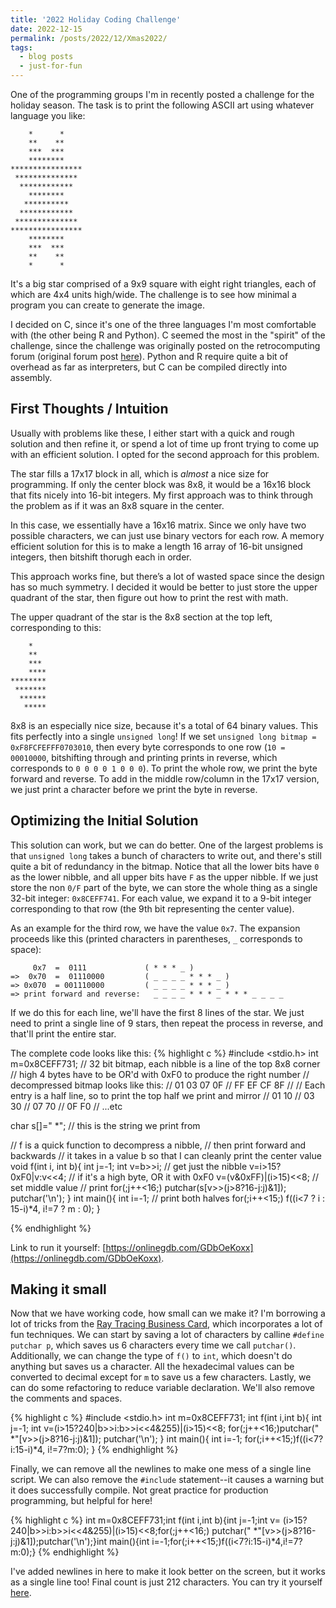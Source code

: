 ```yaml
---
title: '2022 Holiday Coding Challenge'
date: 2022-12-15
permalink: /posts/2022/12/Xmas2022/
tags:
  - blog posts
  - just-for-fun
---
```


One of the programming groups I'm in recently posted a challenge for the holiday season. The task is to print the following ASCII art using whatever language you like:

```
    *      *    
    **    **    
    ***  ***    
    ********    
****************
 ************** 
  ************  
    ********    
   **********   
  ************  
 ************** 
****************
    ********    
    ***  ***    
    **    **    
    *      *  
```

It's a big star comprised of a 9x9 square with eight right triangles, each of which are 4x4 units high/wide. The challenge is to see how minimal a program you can create to generate the image.

I decided on C, since it's one of the three languages I'm most comfortable with (the other being R and Python). C seemed the most in the "spirit" of the challenge, since the challenge was originally posted on the retrocomputing forum (original forum post [here](https://retrocomputingforum.com/t/vintage-computing-christmas-challenge-2022-vc-2022/3021?fbclid=IwAR0np9ULMoiadx24sCeQgCkfim1A4ocXBcnRafvzoykkqv2lQB13lf0b27w)). Python and R require quite a bit of overhead as far as interpreters, but C can be compiled directly into assembly.

First Thoughts / Intuition
--------

Usually with problems like these, I either start with a quick and rough solution and then refine it, or spend a lot of time up front trying to come up with an efficient solution. I opted for the second approach for this problem.

The star fills a 17x17 block in all, which is *almost* a nice size for programming. If only the center block was 8x8, it would be a 16x16 block that fits nicely into 16-bit integers. My first approach was to think through the problem as if it was an 8x8 square in the center.

In this case, we essentially have a 16x16 matrix. Since we only have two possible characters, we can just use binary vectors for each row. A memory efficient solution for this is to make a length 16 array of 16-bit unsigned integers, then bitshift thorugh each in order.

This approach works fine, but there’s a lot of wasted space since the design has so much symmetry. I decided it would be better to just store the upper quadrant of the star, then figure out how to print the rest with math. 

The upper quadrant of the star is the 8x8 section at the top left, corresponding to this:
```
    *   
    **  
    *** 
    ****
********
 *******
  ******
   *****
```

8x8 is an especially nice size, because it's a total of 64 binary values. This fits perfectly into a single `unsigned long`! If we set `unsigned long bitmap = 0xF8FCFEFFF0703010`, then every byte corresponds to one row (`10 = 00010000`, bitshifting through and printing prints in reverse, which corresponds to `0 0 0 0 1 0 0 0`). To print the whole row, we print the byte forward and reverse. To add in the middle row/column in the 17x17 version, we just print a character before we print the byte in reverse.

Optimizing the Initial Solution
----------

This solution can work, but we can do better. One of the largest problems is that `unsigned long` takes a bunch of characters to write out, and there's still quite a bit of redundancy in the bitmap. Notice that all the lower bits have `0` as the lower nibble, and all upper bits have `F` as the upper nibble. If we just store the non `0/F` part of the byte, we can store the whole thing as a single 32-bit integer: `0x8CEFF741`. For each value, we expand it to a 9-bit integer corresponding to that row (the 9th bit representing the center value).

As an example for the third row, we have the value `0x7`. The expansion proceeds like this (printed characters in parentheses, `_` corresponds to space):
```
     0x7  =  0111             ( * * * _ )
=>  0x70  =  01110000         ( _ _ _ _ * * * _ )
=> 0x070  = 001110000         ( _ _ _ _ * * * _ )
=> print forward and reverse:   _ _ _ _ * * * _ * * * _ _ _ _ 
```
If we do this for each line, we'll have the first 8 lines of the star. We just need to print a single line of 9 stars, then repeat the process in reverse, and that'll print the entire star.

The complete code looks like this:
{% highlight c %}
#include <stdio.h>
int m=0x8CEFF731; // 32 bit bitmap, each nibble is a line of the top 8x8 corner
                  // high 4 bytes have to be OR'd with 0xF0 to produce the right number
                  // decompressed bitmap looks like this:
                  // 01 03 07 0F
                  // FF EF CF 8F
                  //
                  // Each entry is a half line, so to print the top half we print and mirror
                  // 01 10
                  // 03 30 
                  // 07 70
                  // 0F F0 
                  // ...etc 
                  
char s[]=" *";    // this is the string we print from

// f is a quick function to decompress a nibble, 
// then print forward and backwards
// it takes in a value b so that I can cleanly print the center value
void f(int i, int b){
    int j=-1;
    int v=b>>i; // get just the nibble
    v=i>15?0xF0|v:v<<4; // if it's a high byte, OR it with 0xF0
    v=(v&0xFF)|(i>15)<<8; // set middle value
    // print 
    for(;j++<16;)
        putchar(s[v>>(j>8?16-j:j)&1]);
    putchar('\n');
}
int main(){
    int i=-1;
    // print both halves
    for(;i++<15;)
        f((i<7 ? i : 15-i)*4, i!=7 ? m : 0);
}

{% endhighlight %}

Link to run it yourself: [https://onlinegdb.com/GDbOeKoxx](https://onlinegdb.com/GDbOeKoxx).

Making it small
---------

Now that we have working code, how small can we make it? I'm borrowing a lot of tricks from the [Ray Tracing Business Card](https://fabiensanglard.net/rayTracing_back_of_business_card/), which incorporates a lot of fun techniques. We can start by saving a lot of characters by calline `#define putchar p`, which saves us 6 characters every time we call `putchar()`. Additionally, we can change the type of `f()` to `int`, which doesn't do anything but saves us a character. All the hexadecimal values can be converted to decimal except for `m` to save us a few characters. Lastly, we can do some refactoring to reduce variable declaration. We'll also remove the comments and spaces.

{% highlight c %}
#include <stdio.h>
int m=0x8CEFF731; 
int f(int i,int b){
    int j=-1;
    int v=(i>15?240|b>>i:b>>i<<4&255)|(i>15)<<8;
    for(;j++<16;)putchar(" *"[v>>(j>8?16-j:j)&1]);
    putchar('\n');
}
int main(){
    int i=-1;
    for(;i++<15;)f((i<7?i:15-i)*4, i!=7?m:0);
}
{% endhighlight %}

Finally, we can remove all the newlines to make one mess of a single line script. We can also remove the `#include` statement--it causes a warning but it does successfully compile. Not great practice for production programming, but helpful for here!

{% highlight c %}
int m=0x8CEFF731;int f(int i,int b){int j=-1;int v=
(i>15?240|b>>i:b>>i<<4&255)|(i>15)<<8;for(;j++<16;)
putchar(" *"[v>>(j>8?16-j:j)&1]);putchar('\n');}int 
main(){int i=-1;for(;i++<15;)f((i<7?i:15-i)*4,i!=7?m:0);}
{% endhighlight %}

I've added newlines in here to make it look better on the screen, but it works as a single line too! Final count is just 212 characters.
You can try it yourself [here](https://onlinegdb.com/NdIgiSYbA).



